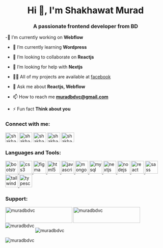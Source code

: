<h1 align="center">Hi 👋, I'm Shakhawat Murad</h1>
<h3 align="center">A passionate frontend developer from BD</h3>

-🔭 I’m currently working on **Webflow**

- 🌱 I’m currently learning **Wordpress**

- 👯 I’m looking to collaborate on **Reactjs**

- 🤝 I’m looking for help with **Nextjs**

- 👨‍💻 All of my projects are available at [facebook](facebook)

- 💬 Ask me about **Reactjs, Webflow**

- 📫 How to reach me **muradbdvc@gmail.com**

- ⚡ Fun fact **Think about you**

<h3 align="left">Connect with me:</h3>
<p align="left">
<a href="https://twitter.com/shakhawatmurad" target="blank"><img align="center" src="#" alt="shakhawatmurad" height="30" width="40" /></a>
<a href="https://linkedin.com/in/shakhawatmurad" target="blank"><img align="center" src="#" alt="shakhawatmurad" height="30" width="40" /></a>
<a href="https://stackoverflow.com/users/shakhawatmurad" target="blank"><img align="center" src="#" alt="shakhawatmurad" height="30" width="40" /></a>
<a href="https://fb.com/shakhawatmurad" target="blank"><img align="center" src="#" alt="shakhawatmurad" height="30" width="40" /></a>
<a href="https://instagram.com/shakhawatmurad" target="blank"><img align="center" src="#" alt="shakhawatmurad" height="30" width="40" /></a>
</p>

<h3 align="left">Languages and Tools:</h3>
<p align="left"> <a href="https://getbootstrap.com" target="_blank" rel="noreferrer"> <img src="#" alt="bootstrap" width="40" height="40"/> </a> <a href="https://www.w3schools.com/css/" target="_blank" rel="noreferrer"> <img src="#" alt="css3" width="40" height="40"/> </a> <a href="https://www.figma.com/" target="_blank" rel="noreferrer"> <img src="#" alt="figma" width="40" height="40"/> </a> <a href="https://www.w3.org/html/" target="_blank" rel="noreferrer"> <img src="#" alt="html5" width="40" height="40"/> </a> <a href="https://developer.mozilla.org/en-US/docs/Web/JavaScript" target="_blank" rel="noreferrer"> <img src="#" alt="javascript" width="40" height="40"/> </a> <a href="https://www.mongodb.com/" target="_blank" rel="noreferrer"> <img src="#" alt="mongodb" width="40" height="40"/> </a> <a href="https://www.mysql.com/" target="_blank" rel="noreferrer"> <img src="#" alt="mysql" width="40" height="40"/> </a> <a href="https://nextjs.org/" target="_blank" rel="noreferrer"> <img src="#" alt="nextjs" width="40" height="40"/> </a> <a href="https://nodejs.org" target="_blank" rel="noreferrer"> <img src="#" alt="nodejs" width="40" height="40"/> </a> <a href="https://reactjs.org/" target="_blank" rel="noreferrer"> <img src="#" alt="react" width="40" height="40"/> </a> <a href="https://sass-lang.com" target="_blank" rel="noreferrer"> <img src="h#" alt="sass" width="40" height="40"/> </a> <a href="https://tailwindcss.com/" target="_blank" rel="noreferrer"> <img src="#" alt="tailwind" width="40" height="40"/> </a> <a href="https://www.typescriptlang.org/" target="_blank" rel="noreferrer"> <img src="#" alt="typescript" width="40" height="40"/> </a> </p>


<h3 align="left">Support:</h3>
<p><a href="https://www.buymeacoffee.com/muradbdvc"> <img align="left" src="https://cdn.buymeacoffee.com/buttons/v2/default-yellow.png" height="50" width="210" alt="muradbdvc" /></a><a href="https://ko-fi.com/muradbdvc"> <img align="left" src="https://cdn.ko-fi.com/cdn/kofi3.png?v=3" height="50" width="210" alt="muradbdvc" /></a></p><br><br>


<p><img align="left" src="https://github-readme-stats.vercel.app/api/top-langs?username=muradbdvc&show_icons=true&locale=en&layout=compact" alt="muradbdvc" /></p>

<p>&nbsp;<img align="center" src="https://github-readme-stats.vercel.app/api?username=muradbdvc&show_icons=true&locale=en" alt="muradbdvc" /></p>

<p><img align="center" src="https://github-readme-streak-stats.herokuapp.com/?user=muradbdvc&" alt="muradbdvc" /></p>
